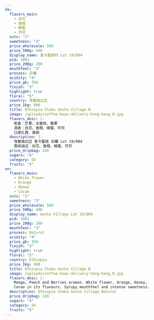 ```yaml
---
hk:
  flavors_main:
    - 白花
    - 香橙
    - 蜂蜜
    - 可可
  nuts: "1"
  sweetness: "3"
  price_wholesale: 500
  price_500g: 480
  display_name: 查卡藝妓村 Lot 19/004
  pid: 1001
  price_200g: 280
  mouthfeel: "3"
  process: 日曬
  acidity: "4"
  price_gb: 350
  finish: "3"
  highlight: true
  floral: "5"
  country: 埃塞俄比亞
  price_1kg: 800
  title: Ethiopia Chaka Gesha Village N
  image: /uploads/coffee-bean-delivery-hong-kong_0.jpg
  flavors_desc: |-
    乾香：芒果、水蜜桃、莓果
    濕香：白花、香橙、蜂蜜、可可
    口感扎實，香甜
  description: |-
    埃塞俄比亞 查卡藝妓 日曬 Lot 19/004
    風味描述：白花、香橙、蜂蜜、可可
  price_dripbag: 320
  sugars: "4"
  category: SO
  fruits: "5"
en:
  flavors_main:
    - White flower
    - Orange
    - Honey
    - Cacao
  nuts: "1"
  sweetness: "3"
  price_wholesale: 500
  price_500g: 480
  display_name: Gesha Village Lot 19/004
  pid: 1001
  price_200g: 280
  mouthfeel: "3"
  process: Natural
  acidity: "4"
  price_gb: 350
  finish: "3"
  highlight: true
  floral: "5"
  country: Ethiopia
  price_1kg: 800
  title: Ethiopia Chaka Gesha Village N
  image: /uploads/coffee-bean-delivery-hong-kong_0.jpg
  flavors_desc: |-
    Mango, Peach and Berries aromas. White flower, Orange, Honey,
    Cacao in its flavours. Syrupy mouthfeel and intense sweetness.
  description: Ethiopia Chaka Gesha Village Natural
  price_dripbag: 320
  sugars: "4"
  category: SO
  fruits: "5"
---
```

